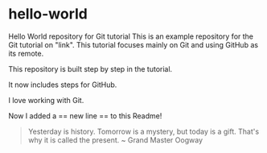 # hello-world

Hello World repository for Git tutorial
This is an example repository for the Git tutorial on "link".
This tutorial focuses mainly on Git and using GitHub as its remote.

This repository is built step by step in the tutorial.

It now includes steps for GitHub.

I love working with Git.

Now I added a == new line == to this Readme!

> Yesterday is history. Tomorrow is a mystery, but today is a gift. That's why it is called the present.
> ~ Grand Master Oogway